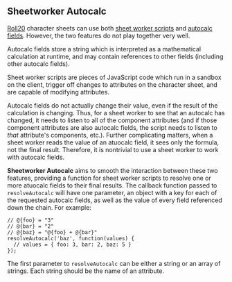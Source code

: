## Sheetworker Autocalc
[Roll20] character sheets can use both [sheet worker scripts] and
[autocalc fields]. However, the two features do not play together very well.

Autocalc fields store a string which is interpreted as a mathematical
calculation at runtime, and may contain references to other fields (including
other autocalc fields).

Sheet worker scripts are pieces of JavaScript code which run in a sandbox on the
client, trigger off changes to attributes on the character sheet, and are
capable of modifying attributes.

Autocalc fields do not actually change their value, even if the result of the
calculation is changing. Thus, for a sheet worker to see that an autocalc has
changed, it needs to listen to all of the component attributes (and if those
component attributes are also autocalc fields, the script needs to listen to
_that_ attribute's components, etc.). Further complicating matters, when a sheet
worker reads the value of an atuocalc field, it sees only the formula, not the
final result. Therefore, it is nontrivial to use a sheet worker to work with
autocalc fields.

**Sheetworker Autocalc** aims to smooth the interaction between these two
features, providing a function for sheet worker scripts to resolve one or more
atuocalc fields to their final results. The callback function passed to
`resolveAutocalc` will have one parameter, an object with a key for each of the
requested autocalc fields, as well as the value of every field referenced down
the chain. For example:

    // @{foo} = "3"
    // @{bar} = "2"
    // @{baz} = "@{foo} + @{bar}"
    resolveAutocalc('baz', function(values) {
      // values = { foo: 3, bar: 2, baz: 5 }
    });

The first parameter to `resolveAutocalc` can be either a string or an array of
strings. Each string should be the name of an attribute.

[Roll20]: https://roll20.net
[sheet worker scripts]: https://wiki.roll20.net/Sheet_Worker_Scripts
[autocalc fields]:
https://wiki.roll20.net/Building_Character_Sheets#Auto-Calculating_Values
